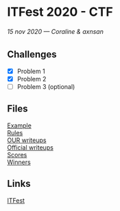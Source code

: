 # ITFest 2020 - CTF
###### 15 nov 2020 — Coraline & axnsan

## Challenges

* [x] Problem 1
* [x] Problem 2
* [ ] Problem 3 (optional)

## Files

[Example](Exemplu.pdf)  
[Rules](Reguli.pdf)  
[OUR writeups](ITFest%202020%20CTF%20writeup.pdf)  
[Official writeups](Barem.pdf)  
[Scores](Scor.png)  
[Winners](Discord_castigatori.png)

## Links

[ITFest](https://itfest.osut.ro)
